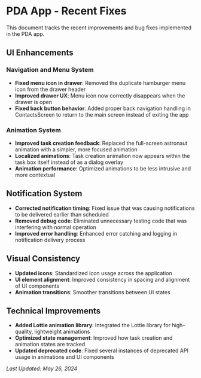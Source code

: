 # PDA App - Recent Fixes

This document tracks the recent improvements and bug fixes implemented in the PDA app.

## UI Enhancements

### Navigation and Menu System
- **Fixed menu icon in drawer**: Removed the duplicate hamburger menu icon from the drawer header
- **Improved drawer UX**: Menu icon now correctly disappears when the drawer is open
- **Fixed back button behavior**: Added proper back navigation handling in ContactsScreen to return to the main screen instead of exiting the app

### Animation System
- **Improved task creation feedback**: Replaced the full-screen astronaut animation with a simpler, more focused animation
- **Localized animations**: Task creation animation now appears within the task box itself instead of as a dialog overlay
- **Animation performance**: Optimized animations to be less intrusive and more contextual

## Notification System
- **Corrected notification timing**: Fixed issue that was causing notifications to be delivered earlier than scheduled
- **Removed debug code**: Eliminated unnecessary testing code that was interfering with normal operation
- **Improved error handling**: Enhanced error catching and logging in notification delivery process

## Visual Consistency
- **Updated icons**: Standardized icon usage across the application
- **UI element alignment**: Improved consistency in spacing and alignment of UI components
- **Animation transitions**: Smoother transitions between UI states

## Technical Improvements
- **Added Lottie animation library**: Integrated the Lottie library for high-quality, lightweight animations
- **Optimized state management**: Improved how task creation and animation states are tracked
- **Updated deprecated code**: Fixed several instances of deprecated API usage in animations and UI components

*Last Updated: May 26, 2024* 